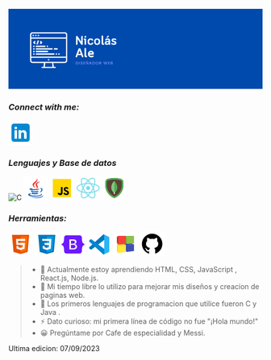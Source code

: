 

![Banner](Nicolas.png)

### ***Connect with me:***
   ![Linkedin](icons8-linkedin-48.png)
### ***Lenguajes y Base de datos***
   ![C](icons8-c-programación-48.png)
   ![Java](icons8-logotipo-de-java-coffee-cup-48.png)
   ![JavaScript](icons8-javascript-48.png)
   ![React](icons8-reaccionar-nativo-48.png)
   ![MongoDb](icons8-mongodb-48.png)

   ### ***Herramientas:***
   ![HTML](icons8-html-48.png)
   ![CSS](icons8-css3-48.png)
   ![Boostrap](icons8-oreja-48.png)
   ![VisualStudioCode](icons8-visual-studio-code-2019-48.png)
   ![CodeBlock](icons8-code-blocks-48.png)
   ![Github](icons8-github-50.png)

> - 🌱 Actualmente estoy aprendiendo HTML, CSS, JavaScript , React.js, Node.js.
> - 🔭 Mi tiempo libre lo utilizo para mejorar mis diseños y creacion de paginas web.
> - 💬 Los primeros lenguajes de programacion que utilice fueron C y Java .
> - ⚡ Dato curioso: mi primera línea de código no fue "¡Hola mundo!"
> - 😀 Pregúntame por Cafe de especialidad y Messi.


Ultima edicion: 07/09/2023
